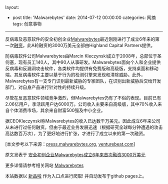 layout: 
  - post 
title: 'Malwarebytes' 
date: 2014-07-12 00:00:00 
categories: 网摘 
tags: 创意事物 
---

<p><img src="http://a.36krcnd.com/photo/2014/900d1a10370e0c031b1adb7e2831127b.jpg" alt=""/><br/>
反病毒及恶意软件的安全初创企业<a target="_blank" data-no-turbolink="true" href="https://www.malwarebytes.org/">Malwarebytes</a>最近刚刚进行了成立6年来的第一次<a target="_blank" data-no-turbolink="true" href="http://press.malwarebytes.org/2014/07/10/malwarebytes-raises-30-million-in-series-a-funding-from-highland-capital-partners/">融资</a>。此A轮融资的3000万美元全部由Highland Capital Partners提供。</p>

<p>防病毒软件公司Malwarebytes由Marcin Kleczynski成立于2008年，总部位于圣何塞，现有员工140人，其中90人从事研发。Malwarebytes面向个人和企业提供反病毒和反漏洞攻击软件，各类软件均提供有免费版和高级版，支持桌面和移动端。其反病毒软件主要以基于行为的检测引擎来发现和清除威胁。此外，Malwarebytes有一支专门识别最新威胁的专家团队，在识别出新威胁后交给开发部门，对自身产品进行针对性的持续升级。</p>

<p>尽管在反恶意软件领域竞争激烈，但Malwarebytes仍有了不俗的表现。目前已有2.06亿用户，季活跃用户达6000万。公司收入主要来自高级版，其中70%收入来自个体消费市场，其余来自财富500强及中小企业。</p>

<p>据CEOKleczynski称Malwarebytes的收入已达数千万美元。因此成立6年来公司从未进行过任何融资。但由于最近业务发展迅速（根据研究全球每分钟遭遇的攻击高达数百万次），为了更好地进行扩张，才进行了成立以来的第一次融资。</p>
					<p>[本文参考以下来源：<a href="http://press.malwarebytes.org/2014/07/10/malwarebytes-raises-30-million-in-series-a-funding-from-highland-capital-partners/" target="_blank">press.malwarebytes.org</a>, <a href="http://venturebeat.com/2014/07/10/malwarebytes-takes-30m-in-vc-its-first-round-since-launching-in-2008/" target="_blank">venturebeat.com</a>]</p>
					<p></p>  



原文发表于 [安全初创企业Malwarebytes成立6年来首次融资3000万美元](http://www.36kr.com/p/213661.html)  

更多详情请参考相关网站 [Malwarebytes](https://www.malwarebytes.org/)  

本站数据以 [新品啦](http://xinpinla.com/) 作为入口点进行爬取! 并自动发布于github pages上。  
